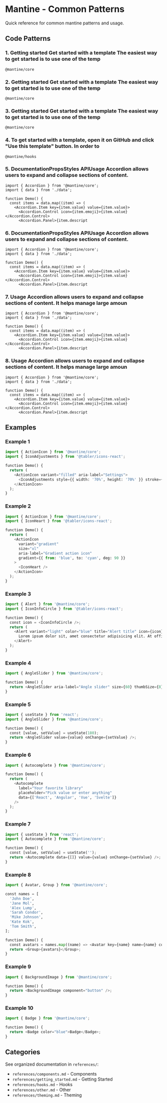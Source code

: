 # Mantine - Common Patterns

Quick reference for common mantine patterns and usage.

## Code Patterns

### 1. Getting started Get started with a template The easiest way to get started is to use one of the temp

```
@mantine/core
```

### 2. Getting started Get started with a template The easiest way to get started is to use one of the temp

```
@mantine/core
```

### 3. Getting started Get started with a template The easiest way to get started is to use one of the temp

```
@mantine/core
```

### 4. To get started with a template, open it on GitHub and click "Use this template" button. In order to 

```
@mantine/hooks
```

### 5. DocumentationPropsStyles APIUsage Accordion allows users to expand and collapse sections of content.

```
import { Accordion } from '@mantine/core';
import { data } from './data';

function Demo() {
  const items = data.map((item) => (
    <Accordion.Item key={item.value} value={item.value}>
      <Accordion.Control icon={item.emoji}>{item.value}</Accordion.Control>
      <Accordion.Panel>{item.descript
```

### 6. DocumentationPropsStyles APIUsage Accordion allows users to expand and collapse sections of content.

```
import { Accordion } from '@mantine/core';
import { data } from './data';

function Demo() {
  const items = data.map((item) => (
    <Accordion.Item key={item.value} value={item.value}>
      <Accordion.Control icon={item.emoji}>{item.value}</Accordion.Control>
      <Accordion.Panel>{item.descript
```

### 7. Usage Accordion allows users to expand and collapse sections of content. It helps manage large amoun

```
import { Accordion } from '@mantine/core';
import { data } from './data';

function Demo() {
  const items = data.map((item) => (
    <Accordion.Item key={item.value} value={item.value}>
      <Accordion.Control icon={item.emoji}>{item.value}</Accordion.Control>
      <Accordion.Panel>{item.descript
```

### 8. Usage Accordion allows users to expand and collapse sections of content. It helps manage large amoun

```
import { Accordion } from '@mantine/core';
import { data } from './data';

function Demo() {
  const items = data.map((item) => (
    <Accordion.Item key={item.value} value={item.value}>
      <Accordion.Control icon={item.emoji}>{item.value}</Accordion.Control>
      <Accordion.Panel>{item.descript
```

## Examples

### Example 1

```python
import { ActionIcon } from '@mantine/core';
import { IconAdjustments } from '@tabler/icons-react';

function Demo() {
  return (
    <ActionIcon variant="filled" aria-label="Settings">
      <IconAdjustments style={{ width: '70%', height: '70%' }} stroke={1.5} />
    </ActionIcon>
  );
}
```

### Example 2

```python
import { ActionIcon } from '@mantine/core';
import { IconHeart } from '@tabler/icons-react';

function Demo() {
  return (
    <ActionIcon
      variant="gradient"
      size="xl"
      aria-label="Gradient action icon"
      gradient={{ from: 'blue', to: 'cyan', deg: 90 }}
    >
      <IconHeart />
    </ActionIcon>
  );
}
```

### Example 3

```python
import { Alert } from '@mantine/core';
import { IconInfoCircle } from '@tabler/icons-react';

function Demo() {
  const icon = <IconInfoCircle />;
  return (
    <Alert variant="light" color="blue" title="Alert title" icon={icon}>
      Lorem ipsum dolor sit, amet consectetur adipisicing elit. At officiis, quae tempore necessitatibus placeat saepe.
    </Alert>
  );
}
```

### Example 4

```python
import { AngleSlider } from '@mantine/core';

function Demo() {
  return <AngleSlider aria-label="Angle slider" size={60} thumbSize={8} />;
}
```

### Example 5

```python
import { useState } from 'react';
import { AngleSlider } from '@mantine/core';

function Demo() {
  const [value, setValue] = useState(180);
  return <AngleSlider value={value} onChange={setValue} />;
}
```

### Example 6

```python
import { Autocomplete } from '@mantine/core';

function Demo() {
  return (
    <Autocomplete
      label="Your favorite library"
      placeholder="Pick value or enter anything"
      data={['React', 'Angular', 'Vue', 'Svelte']}
    />
  );
}
```

### Example 7

```python
import { useState } from 'react';
import { Autocomplete } from '@mantine/core';

function Demo() {
  const [value, setValue] = useState('');
  return <Autocomplete data={[]} value={value} onChange={setValue} />;
}
```

### Example 8

```python
import { Avatar, Group } from '@mantine/core';

const names = [
  'John Doe',
  'Jane Mol',
  'Alex Lump',
  'Sarah Condor',
  'Mike Johnson',
  'Kate Kok',
  'Tom Smith',
];

function Demo() {
  const avatars = names.map((name) => <Avatar key={name} name={name} color="initials" />);
  return <Group>{avatars}</Group>;
}
```

### Example 9

```python
import { BackgroundImage } from '@mantine/core';

function Demo() {
  return <BackgroundImage component="button" />;
}
```

### Example 10

```python
import { Badge } from '@mantine/core';

function Demo() {
  return <Badge color="blue">Badge</Badge>;
}
```


## Categories

See organized documentation in `references/`:

- `references/components.md` - Components
- `references/getting_started.md` - Getting Started
- `references/hooks.md` - Hooks
- `references/other.md` - Other
- `references/theming.md` - Theming
